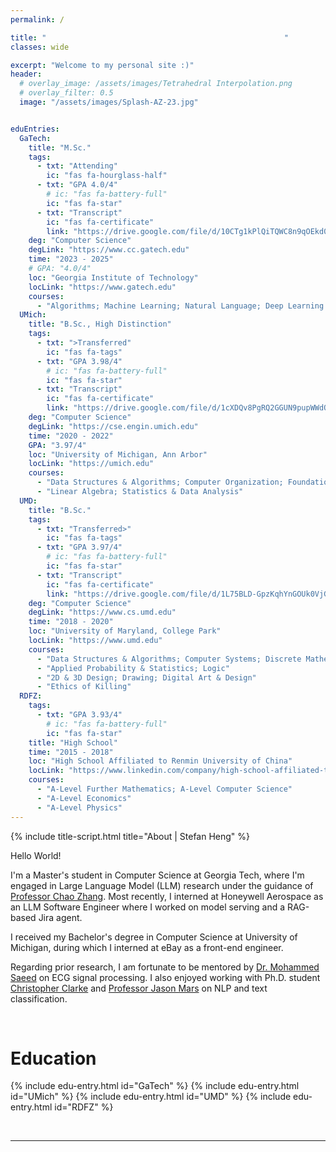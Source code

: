 ```yaml
---
permalink: /

title: "　　　　　　　　　　　　　　　　　　　　　　　　　　　　　　　　"
classes: wide

excerpt: "Welcome to my personal site :)"
header:
  # overlay_image: /assets/images/Tetrahedral Interpolation.png
  # overlay_filter: 0.5
  image: "/assets/images/Splash-AZ-23.jpg"


eduEntries:
  GaTech:
    title: "M.Sc."
    tags:
      - txt: "Attending"
        ic: "fas fa-hourglass-half"
      - txt: "GPA 4.0/4"
        # ic: "fas fa-battery-full"
        ic: "fas fa-star"
      - txt: "Transcript"
        ic: "fas fa-certificate"
        link: "https://drive.google.com/file/d/10CTg1kPlQiTQWC8n9qOEkd0_n8flor2U/view?usp=sharing"
    deg: "Computer Science"
    degLink: "https://www.cc.gatech.edu"
    time: "2023 - 2025"
    # GPA: "4.0/4"
    loc: "Georgia Institute of Technology"
    locLink: "https://www.gatech.edu"
    courses:
      - "Algorithms; Machine Learning; Natural Language; Deep Learning for Text Data; Large Language Models; Game Artificial Intelligence; Data-Centric Machine Learning"
  UMich:
    title: "B.Sc., High Distinction"
    tags:
      - txt: ">Transferred"
        ic: "fas fa-tags"
      - txt: "GPA 3.98/4"
        # ic: "fas fa-battery-full"
        ic: "fas fa-star"
      - txt: "Transcript"
        ic: "fas fa-certificate"
        link: "https://drive.google.com/file/d/1cXDQv8PgRQ2GGUN9pupWWdQcZ0xIVtvi/view?usp=sharing"
    deg: "Computer Science"
    degLink: "https://cse.engin.umich.edu"
    time: "2020 - 2022"
    GPA: "3.97/4"
    loc: "University of Michigan, Ann Arbor"
    locLink: "https://umich.edu"
    courses:
      - "Data Structures & Algorithms; Computer Organization; Foundation of Computer Science; Machine Learning; Artificial Intelligence; Conversational AI; Natural Language Processing; Deep Learning for Computer Vision"
      - "Linear Algebra; Statistics & Data Analysis"
  UMD:
    title: "B.Sc."
    tags:
      - txt: "Transferred>"
        ic: "fas fa-tags"
      - txt: "GPA 3.97/4"
        # ic: "fas fa-battery-full"
        ic: "fas fa-star"
      - txt: "Transcript"
        ic: "fas fa-certificate"
        link: "https://drive.google.com/file/d/1L75BLD-GpzKqhYnGOUk0VjGjNUoivliI/view?usp=sharing"
    deg: "Computer Science"
    degLink: "https://www.cs.umd.edu"
    time: "2018 - 2020"
    loc: "University of Maryland, College Park"
    locLink: "https://www.umd.edu"
    courses:
      - "Data Structures & Algorithms; Computer Systems; Discrete Mathematics; Programming Languages; Algorithms"
      - "Applied Probability & Statistics; Logic"
      - "2D & 3D Design; Drawing; Digital Art & Design"
      - "Ethics of Killing"
  RDFZ:
    tags:
      - txt: "GPA 3.93/4"
        # ic: "fas fa-battery-full"
        ic: "fas fa-star"
    title: "High School"
    time: "2015 - 2018"
    loc: "High School Affiliated to Renmin University of China"
    locLink: "https://www.linkedin.com/company/high-school-affiliated-to-renmin-university-of-china-rdfz-icc/"
    courses:
      - "A-Level Further Mathematics; A-Level Computer Science"
      - "A-Level Economics"
      - "A-Level Physics"
---
```

{% include title-script.html title="About | Stefan Heng" %}


Hello World!

I'm a Master's student in Computer Science at Georgia Tech, where I'm engaged in Large Language Model (LLM) research under the guidance of [Professor Chao Zhang](http://chaozhang.org).
Most recently, I interned at Honeywell Aerospace as an LLM Software Engineer where I worked on model serving and a RAG-based Jira agent.

I received my Bachelor's degree in Computer Science at University of Michigan, during which I interned at eBay as a front-end engineer.
<!-- where I helped launch a new video feature for the item listing tool. -->
Regarding prior research, I am fortunate to be mentored by [Dr. Mohammed Saeed](https://mcircc.umich.edu/members/mohammed-saeed-md-phd) on ECG signal processing.
I also enjoyed working with Ph.D. student [Christopher Clarke](https://csclarke.com) and [Professor Jason Mars](https://www.jasonmars.org) on NLP and text classification.

<!-- I'm seeking a CS/NLP Ph.D. program. -->
<br>





# Education

{% include edu-entry.html id="GaTech" %}
{% include edu-entry.html id="UMich" %}
{% include edu-entry.html id="UMD" %}
{% include edu-entry.html id="RDFZ" %}

<br>





<!-- # Skills

<div class="skills-image-cloud">
  {% include image.html class="img-wide" src="https://i.imgur.com/pVnD9yD.png" %}
  <div class="skills-image-cloud__footer">
    <p> Powered by <a href="https://github.com/StefanHeng/Image-Cloud-Generator">Image Cloud Generator</a>. </p>
  </div>
</div>

<hr>
<br> -->




<a href="/StefanHeng">
  <i class="fas fa-feather-alt"></i>
</a>

<hr>
<br>

